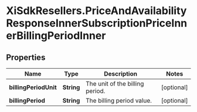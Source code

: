 # XiSdkResellers.PriceAndAvailabilityResponseInnerSubscriptionPriceInnerBillingPeriodInner

## Properties

Name | Type | Description | Notes
------------ | ------------- | ------------- | -------------
**billingPeriodUnit** | **String** | The unit of the billing period. | [optional] 
**billingPeriod** | **String** | The billing period value. | [optional] 


